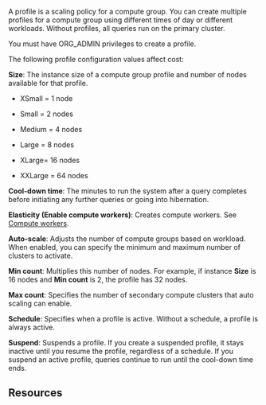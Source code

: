 
A profile is a scaling policy for a compute group. You can create multiple profiles for a compute group using different times of day or different workloads. Without profiles, all queries run on the primary cluster.

You must have ORG_ADMIN privileges to create a profile.

The following profile configuration values affect cost:

**Size**: The instance size of a compute group profile and number of nodes available for that profile.

-   XSmall = 1 node

-   Small = 2 nodes

-   Medium = 4 nodes

-   Large = 8 nodes

-   XLarge= 16 nodes

-   XXLarge = 64 nodes


**Cool-down time**: The minutes to run the system after a query completes before initiating any further queries or going into hibernation.

**Elasticity (Enable compute workers)**: Creates compute workers. See [Compute workers](lyi1662583368110.md).

**Auto-scale**: Adjusts the number of compute groups based on workload. When enabled, you can specify the minimum and maximum number of clusters to activate.

**Min count**: Multiplies this number of nodes. For example, if instance **Size** is 16 nodes and **Min count** is 2, the profile has 32 nodes.

**Max count**: Specifies the number of secondary compute clusters that auto scaling can enable.

**Schedule**: Specifies when a profile is active. Without a schedule, a profile is always active.

**Suspend**: Suspends a profile. If you create a suspended profile, it stays inactive until you resume the profile, regardless of a schedule. If you suspend an active profile, queries continue to run until the cool-down time ends.

## Resources


